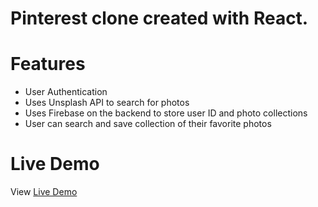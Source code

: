 # Pinterest clone created with React.

# Features
- User Authentication
- Uses Unsplash API to search for photos
- Uses Firebase on the backend to store user ID and photo collections
- User can search and save collection of their favorite photos
# Live Demo
View [Live Demo](https://quizzical-ptolemy-b49bdf.netlify.app/)


